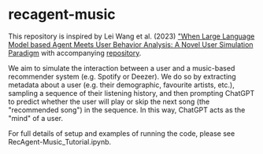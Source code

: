 # recagent-music
This repository is inspired by Lei Wang et al. (2023) ["When Large Language Model based Agent Meets User Behavior Analysis: A Novel User Simulation Paradigm](https://arxiv.org/abs/2306.02552) with accompanying [repository](https://github.com/RUC-GSAI/YuLan-Rec). 

We aim to simulate the interaction between a user and a music-based recommender system (e.g. Spotify or Deezer). We do so by extracting metadata about a user (e.g. their demographic, favourite artists, etc.), sampling a sequence of their listening history, and then prompting ChatGPT to predict whether the user will play or skip the next song (the "recommended song") in the sequence. In this way, ChatGPT acts as the "mind" of a user. 

For full details of setup and examples of running the code, please see RecAgent-Music_Tutorial.ipynb. 